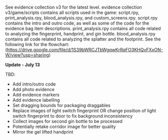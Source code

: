 See evidence collection v3 for the latest level. evidence collection v3/game/scripts contains all scripts used in the game: script.rpy, print_analysis.rpy, blood_analysis.rpy, and custom_screens.rpy. script.rpy contains the intro and outro code, as well as some of the code for the evidence bag item descriptions. print_analysis.rpy contains all code related to analyzing the fingerprint, handprint, and gin bottle. blood_analysis.rpy contains all code related to analyzing the splatter and the footprint. See the following link for the flowchart: (https://drive.google.com/file/d/1S39bWRCJTbWgqwKrRqFO3KHQvFXxON-W/view?usp=sharing)

**Update - July 13**

TBD:
  - Add intro/outro code
  - Add photo evidence
  - Add evidence markers
  - Add evidence labelling
  - Set dragging bounds for packaging draggables
  - Replace images of light switch fingerprint OR change position of light switch fingerprint to door to fix background inconsistency
  - Collect images for second gin bottle to be processed
  - Potentially retake corridor image for better quality
  - Mirror the gel lifted handprint
